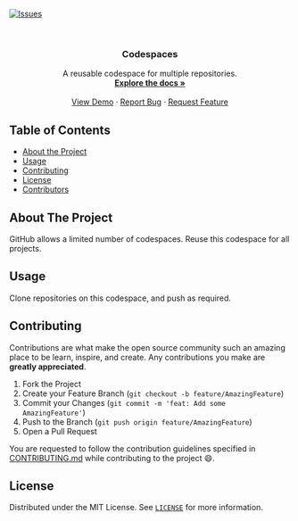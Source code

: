 [![Issues][issues-shield]][issues-url]

<!-- PROJECT LOGO -->
<br />
<p align="center">
  <!-- <a href="https://github.com/roerohan/codespaces">
    <img src="https://project-logo.png" alt="Logo" width="80">
  </a> -->

  <h3 align="center">Codespaces</h3>

  <p align="center">
    A reusable codespace for multiple repositories.
    <br />
    <a href="https://github.com/roerohan/codespaces"><strong>Explore the docs »</strong></a>
    <br />
    <br />
    <a href="https://github.com/roerohan/codespaces">View Demo</a>
    ·
    <a href="https://github.com/roerohan/codespaces/issues">Report Bug</a>
    ·
    <a href="https://github.com/roerohan/codespaces/issues">Request Feature</a>
  </p>
</p>



<!-- TABLE OF CONTENTS -->
## Table of Contents

* [About the Project](#about-the-project)
* [Usage](#usage)
* [Contributing](#contributing)
* [License](#license)
* [Contributors](#contributors-)



<!-- ABOUT THE PROJECT -->
## About The Project

GitHub allows a limited number of codespaces. Reuse this codespace for all projects.


<!-- USAGE EXAMPLES -->
## Usage

Clone repositories on this codespace, and push as required.


<!-- CONTRIBUTING -->
## Contributing

Contributions are what make the open source community such an amazing place to be learn, inspire, and create. Any contributions you make are **greatly appreciated**.

1. Fork the Project
2. Create your Feature Branch (`git checkout -b feature/AmazingFeature`)
3. Commit your Changes (`git commit -m 'feat: Add some AmazingFeature'`)
4. Push to the Branch (`git push origin feature/AmazingFeature`)
5. Open a Pull Request

You are requested to follow the contribution guidelines specified in [CONTRIBUTING.md](./CONTRIBUTING.md) while contributing to the project :smile:.

<!-- LICENSE -->
## License

Distributed under the MIT License. See [`LICENSE`](./LICENSE) for more information.



<!-- MARKDOWN LINKS & IMAGES -->
<!-- https://www.markdownguide.org/basic-syntax/#reference-style-links -->
[roerohan-url]: https://roerohan.github.io
[issues-shield]: https://img.shields.io/github/issues/othneildrew/Best-README-Template.svg?style=flat-square
[issues-url]: https://github.com/roerohan/codespaces/issues
